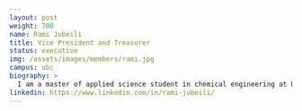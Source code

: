 ```yaml
---
layout: post
weight: 700
name: Rami Jubeili
title: Vice President and Treasurer
status: executive
img: /assets/images/members/rami.jpg
campus: ubc
biography: >
  I am a master of applied science student in chemical engineering at UBC, driven by a passion to form a sustainable relationship with the world. My interests lie in heterogeneous catalysis, zero GHG emission energy production, and the integration of machine learning in process industries. Currently, I am conducting research on the use of molten metal catalysts for economically feasible production of ultra-pure hydrogen. It is my pleasure to contribute to this community of passionate individuals who want to see change.
linkedin: https://www.linkedin.com/in/rami-jubeili/
---
```


